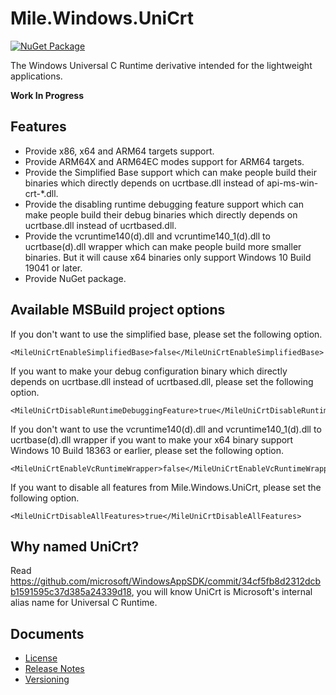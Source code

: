 ﻿# Mile.Windows.UniCrt

[![NuGet Package](https://img.shields.io/nuget/vpre/Mile.Windows.UniCrt)](https://www.nuget.org/packages/Mile.Windows.UniCrt)

The Windows Universal C Runtime derivative intended for the lightweight
applications.

**Work In Progress**

## Features

- Provide x86, x64 and ARM64 targets support.
- Provide ARM64X and ARM64EC modes support for ARM64 targets.
- Provide the Simplified Base support which can make people build their binaries
  which directly depends on ucrtbase.dll instead of api-ms-win-crt-*.dll.
- Provide the disabling runtime debugging feature support which can make people
  build their debug binaries which directly depends on ucrtbase.dll instead of
  ucrtbased.dll.
- Provide the vcruntime140(d).dll and vcruntime140_1(d).dll to ucrtbase(d).dll
  wrapper which can make people build more smaller binaries. But it will cause
  x64 binaries only support Windows 10 Build 19041 or later.
- Provide NuGet package.

## Available MSBuild project options

If you don't want to use the simplified base, please set the following option.

```
<MileUniCrtEnableSimplifiedBase>false</MileUniCrtEnableSimplifiedBase>
```

If you want to make your debug configuration binary which directly depends on
ucrtbase.dll instead of ucrtbased.dll, please set the following option.

```
<MileUniCrtDisableRuntimeDebuggingFeature>true</MileUniCrtDisableRuntimeDebuggingFeature>
```

If you don't want to use the vcruntime140(d).dll and vcruntime140_1(d).dll to
ucrtbase(d).dll wrapper if you want to make your x64 binary support Windows 10
Build 18363 or earlier, please set the following option.

```
<MileUniCrtEnableVcRuntimeWrapper>false</MileUniCrtEnableVcRuntimeWrapper>
```

If you want to disable all features from Mile.Windows.UniCrt, please set the
following option.

```
<MileUniCrtDisableAllFeatures>true</MileUniCrtDisableAllFeatures>
```

## Why named UniCrt?

Read https://github.com/microsoft/WindowsAppSDK/commit/34cf5fb8d2312dcbb1591595c37d385a24339d18,
you will know UniCrt is Microsoft's internal alias name for Universal C Runtime.

## Documents

- [License](License.md)
- [Release Notes](ReleaseNotes.md)
- [Versioning](Versioning.md)
